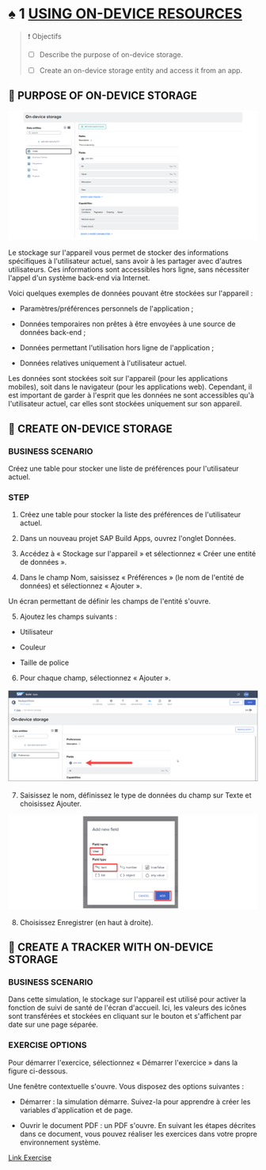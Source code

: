 # ♠ 1 [USING ON-DEVICE RESOURCES](https://learning.sap.com/learning-journeys/develop-apps-with-sap-build-apps-using-drag-and-drop-simplicity/using-on-device-resources_ca2da55f-903e-468d-8bdd-0cdac36b159e)

> :exclamation: Objectifs
>
> - [ ] Describe the purpose of on-device storage.
>
> - [ ] Create an on-device storage entity and access it from an app.

## :closed_book: PURPOSE OF ON-DEVICE STORAGE

![](./RESSOURCES/U5_Data_Storage.png)

Le stockage sur l'appareil vous permet de stocker des informations spécifiques à l'utilisateur actuel, sans avoir à les partager avec d'autres utilisateurs. Ces informations sont accessibles hors ligne, sans nécessiter l'appel d'un système back-end via Internet.

Voici quelques exemples de données pouvant être stockées sur l'appareil :

- Paramètres/préférences personnels de l'application ;

- Données temporaires non prêtes à être envoyées à une source de données back-end ;

- Données permettant l'utilisation hors ligne de l'application ;

- Données relatives uniquement à l'utilisateur actuel.

Les données sont stockées soit sur l'appareil (pour les applications mobiles), soit dans le navigateur (pour les applications web). Cependant, il est important de garder à l'esprit que les données ne sont accessibles qu'à l'utilisateur actuel, car elles sont stockées uniquement sur son appareil.

## :closed_book: CREATE ON-DEVICE STORAGE

### BUSINESS SCENARIO

Créez une table pour stocker une liste de préférences pour l'utilisateur actuel.

### STEP

1. Créez une table pour stocker la liste des préférences de l'utilisateur actuel.

2. Dans un nouveau projet SAP Build Apps, ouvrez l'onglet Données.

3. Accédez à « Stockage sur l'appareil » et sélectionnez « Créer une entité de données ».

4. Dans le champ Nom, saisissez « Préférences » (le nom de l'entité de données) et sélectionnez « Ajouter ».

Un écran permettant de définir les champs de l'entité s'ouvre.

5. Ajoutez les champs suivants :

- Utilisateur

- Couleur

- Taille de police

6. Pour chaque champ, sélectionnez « Ajouter ».

![](./RESSOURCES/APP400_01_U5L3_03_scr.png)

7. Saisissez le nom, définissez le type de données du champ sur Texte et choisissez Ajouter.

![](./RESSOURCES/APP400_01_U5L3_04_scr.png)

8. Choisissez Enregistrer (en haut à droite).

## :closed_book: CREATE A TRACKER WITH ON-DEVICE STORAGE

### BUSINESS SCENARIO

Dans cette simulation, le stockage sur l'appareil est utilisé pour activer la fonction de suivi de santé de l'écran d'accueil. Ici, les valeurs des icônes sont transférées et stockées en cliquant sur le bouton et s'affichent par date sur une page séparée.

### EXERCISE OPTIONS

Pour démarrer l'exercice, sélectionnez « Démarrer l'exercice » dans la figure ci-dessous.

Une fenêtre contextuelle s'ouvre. Vous disposez des options suivantes :

- Démarrer : la simulation démarre. Suivez-la pour apprendre à créer les variables d'application et de page.

- Ouvrir le document PDF : un PDF s'ouvre. En suivant les étapes décrites dans ce document, vous pouvez réaliser les exercices dans votre propre environnement système.

[Link Exercise](https://learnsap.enable-now.cloud.sap/pub/mmcp/index.html?show=project!PR_6F8501283E8105A4:uebung)
